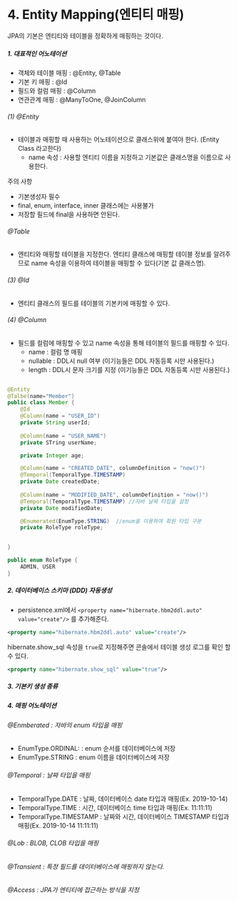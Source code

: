 # 4. Entity Mapping(엔티티 매핑)

JPA의 기본은 엔티티와 테이블을 정확하게 매핑하는 것이다.

##### 1. 대표적인 어노테이션

* 객체와 테이블 매핑 : @Entity, @Table
* 기본 키 매핑 : @Id
* 필드와 컬럼 매핑 : @Column
* 연관관계 매핑 : @ManyToOne, @JoinColumn

###### (1) @Entity
 - 테이블과 매핑할 때 사용하는 어노테이션으로 클래스위에 붙여야 한다. (Entity Class 라고한다)
   - name 속성 : 사용할 엔티티 이름을 지정하고 기본값은 클래스명을 이름으로 사용한다.

주의 사항
- 기본생성자 필수
- final, enum, interface, inner 클래스에는 사용불가
- 저장할 필드에 final을 사용하면 안된다.

###### @Table
 - 엔티티와 매핑할 테이블을 지정한다. 엔티티 클래스에 매핑할 테이블 정보를 알려주므로 name 속성을 이용하여 테이블을 매핑할 수 있다(기본 값 클래스명).

###### (3) @Id
 - 엔티티 클래스의 필드를 테이블의 기본키에 매핑할 수 있다.
###### (4) @Column
 - 필드를 컬럼에 매핑할 수 있고 name 속성을 통해 테이블의 필드를 매핑할 수 있다.
    - name : 컬럼 명 매핑
    - nullable : DDL시 null 여부 (이기능들은 DDL 자동등록 시만 사용된다.)
    - length : DDL시 문자 크기를 지정 (이기능들은 DDL 자동등록 시만 사용된다.)

```java

@Entity
@Talbe(name="Member")
public class Member {
    @Id
    @Column(name = "USER_ID")
    private String userId;
    
    @Column(name = "USER_NAME")
    private STring userName;

    private Integer age;

    @Column(name = "CREATED_DATE", columnDefinition = "now()")
    @Temporal(TemporalType.TIMESTAMP)
    private Date createdDate;
    
    @Column(name = "MODIFIED_DATE", columnDefinition = "now()")
    @Temporal(TemporalType.TIMESTAMP) //자바 날짜 타입을 설정
    private Date modifiedDate;

    @Enumerated(EnumType.STRING)  //enum을 이용하여 회원 타입 구분
    private RoleType roleType;

    
}

public enum RoleType {
    ADMIN, USER
}
```


##### 2. 데이터베이스 스키마 (DDD) 자동생성 

- persistence.xml에서 `<property name="hibernate.hbm2ddl.auto" value="create"/>` 를 추가해준다.

```xml 
<property name="hibernate.hbm2ddl.auto" value="create"/>
```
hibernate.show_sql 속성을 `true`로 지정해주면 콘솔에서 테이블 생성 로그를 확인 할 수 있다.
```xml
<property name="hibernate.show_sql" value="true"/>
```


##### 3. 기본키 생성 종류

##### 4. 매핑 어노테이션

###### @Enmberated : 자바의 enum 타입을 매핑
   - EnumType.ORDINAL: : enum 순서를 데이터베이스에 저장
   - EnumType.STRING : enum 이름을 데이터베이스에 저장
###### @Temporal : 날짜 타입을 매핑
   - TemporalType.DATE : 날짜, 데이터베이스 date 타입과 매핑(Ex. 2019-10-14)
   - TemporalType.TIME : 시간, 데이터베이스 time 타입과 매핑(Ex. 11:11:11)
   - TemporalType.TIMESTAMP : 날짜와 시간, 데이터베이스 TIMESTAMP 타입과 매핑(Ex. 2019-10-14 11:11:11)
###### @Lob : BLOB, CLOB 타입을 매핑
###### @Transient : 특정 필드를 데이터베이스에 매핑하지 않는다.
###### @Access : JPA가 엔티티에 접근하는 방식을 지정
